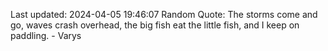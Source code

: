 Last updated: 2024-04-05 19:46:07
Random Quote: The storms come and go, waves crash overhead, the big fish eat the little fish, and I keep on paddling.  -  Varys